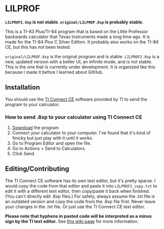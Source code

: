 # LILPROF
**`LILPROF2.8xp` is not stable. `original/LILPROF.8xp` is probably stable.**

This is a TI-83 Plus/TI-84 program that is based on the Little Professor backwards calculator that Texas Instruments made a long time ago. It is made for the TI-84 Plus C Silver Edition. It probably also works on the TI-84 CE, but this has not been tested.

`original/LILPROF.8xp` is the original program and is stable. `LILPROF2.8xp` is a new, updated version with a better UI, an infinite mode, and is not stable. This is the one that is currently under development. It is organized like this because I made it before I learned about GitHub.

## Installation

You should use the [TI Connect CE](https://education.ti.com/en/products/computer-software/ti-connect-sw) software provided by TI to send the program to your calculator.

### How to send .8xp to your calculator using TI Connect CE

1. [Download](https://github.com/Schobbish/LILPROF/releases/download/v1.0/LILPROF.8xp) the program
2. Connect your calculator to your computer. I've found that it's kind of finicky but just play with it until it works.
3. Go to Program Editor and open the file.
4. Go to Actions > Send to Calculators.
5. Click Send.

## Editing/Contributing

The TI Connect CE software has its own text editor, but it's pretty sparse. I would copy the code from that editor and paste it into `LILPROF2_copy.txt` to edit it with a different text editor, then copy/paste it back when finished. (You can't directly edit .8xp files.) For safety, always assume the .txt file is an outdated version and copy the code from the .8xp file first. Never leave your changes in the .txt file. Or just use the TI Connect CE text editor.

**Please note that hyphens in pasted code will be interpreted as a minus sign by the TI text editor.** See [this wiki page](https://github.com/Schobbish/LILPROF/wiki/Negative-signs) for more information.
